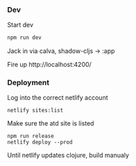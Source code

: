 ### Dev

Start dev

```bash
npm run dev
```

Jack in via calva, shadow-cljs -> :app

Fire up http://localhost:4200/

### Deployment

Log into the correct netlify account

```
netlify sites:list
```

Make sure the atd site is listed

```
npm run release
netlify deploy --prod
```

Until netlify updates clojure, build manualy
